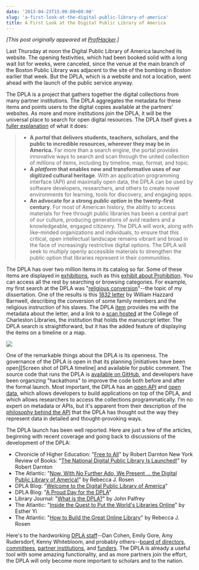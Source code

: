 ```yaml
---
date: '2013-04-23T15:00:00+00:00'
slug: 'a-first-look-at-the-digital-public-library-of-america'
title: A First Look at the Digital Public Library of America
---
```


*\[This post originally appeared at [ProfHacker](http://chronicle.com/blogs/profhacker/a-first-look-at-the-digital-public-library-of-america/48729).\]*

Last Thursday at noon the Digital Public Library of America launched its website. The opening festivities, which had been booked solid with a long wait list for weeks, were canceled, since the venue at the main branch of the Boston Public Library was adjacent to the site of the bombing in Boston earlier that week. But the DPLA, which is a website and not a location, went ahead with the launch of the public service anyway.

The DPLA is a project that gathers together the digital collections from many partner institutions. The DPLA aggregates the metadata for these items and points users to the digital copies available at the partners' websites. As more and more institutions join the DPLA, it will be the universal place to search for open digital resources. The DPLA itself gives a [fuller explanation](http://dp.la/info/) of what it does:

> -   **A *portal* that delivers students, teachers, scholars, and the public to incredible resources, wherever they may be in America.** Far more than a search engine, the portal provides innovative ways to search and scan through the united collection of millions of items, including by timeline, map, format, and topic.
> -   **A *platform* that enables new and transformative uses of our digitized cultural heritage**. With an application programming interface (API) and maximally open data, the DPLA can be used by software developers, researchers, and others to create novel environments for learning, tools for discovery, and engaging apps.
> -   **An advocate for a strong *public option* in the twenty-first century**. For most of American history, the ability to access materials for free through public libraries has been a central part of our culture, producing generations of avid readers and a knowledgeable, engaged citizenry. The DPLA will work, along with like-minded organizations and individuals, to ensure that this critical, open intellectual landscape remains vibrant and broad in the face of increasingly restrictive digital options. The DPLA will seek to multiply openly accessible materials to strengthen the public option that libraries represent in their communities.

The DPLA has over two million items in its catalog so far. Some of these items are displayed in [exhibitions](http://dp.la/exhibitions), such as this [exhibit about Prohibition](http://dp.la/exhibitions/exhibits/show/spirits). You can access all the rest by searching or browsing categories. For example, my first search at the DPLA was "[religious conversion](http://dp.la/search?q=religious%2Bconversion)"--the topic of my dissertation. One of the results is this [1832 letter](http://dp.la/item/2063f6e4b653390a55fa2b974e826627?back_uri=http%3A%2F%2Fdp.la%2Fsearch%3Fq%3Dreligious%2Bconversion) by William Hazzard Barnwell, describing the conversion of some family members and the religious instruction of his slaves. The DPLA [item](http://dp.la/item/2063f6e4b653390a55fa2b974e826627?back_uri=http%3A%2F%2Fdp.la%2Fsearch%3Fq%3Dreligious%2Bconversion) provides me with the metadata about the letter, and a link to a [scan hosted](http://lowcountrydigital.library.cofc.edu/cdm4/document.php?CISOROOT=/BFP&CISOPTR=44) at the College of Charleston Libraries, the institution that holds the manuscript letter. The DPLA search is straightforward, but it has the added feature of displaying the items on a timeline or a map.

<img class="center" src="/downloads/post/2013-04-19-dpla-timeline.png" />

One of the remarkable things about the DPLA is its openness. The governance of the DPLA is open in that its planning \[initiatives have been open\]\[Screen shot of DPLA timeline\] and available for public comment. The source code that runs the DPLA is [available on GitHub](https://github.com/dpla), and developers have been organizing "hackathons" to improve the code both before and after the formal launch. Most important, the DPLA has an [open API](http://dp.la/info/developers/codex/) and [open data](http://dp.la/info/developers/download/), which allows developers to build applications on top of the DPLA, and which allows researchers to access the collections programmatically. I'm no expert on metadata or APIs, but it's apparent from their description of the [philosophy behind the API](http://dp.la/info/developers/codex/policies/philosophy/) that the DPLA has thought out the way they represent data in detailed and thought-provoking ways.

The DPLA launch has been well reported. Here are just a few of the articles, beginning with recent coverage and going back to discussions of the development of the DPLA:

-   Chronicle of Higher Education: "[Free to All](http://chronicle.com/blogs/conversation/2013/04/18/free-to-all/)" by Robert Darnton New York Review of Books: "[The National Digital Public Library Is Launched!](http://www.nybooks.com/articles/archives/2013/apr/25/national-digital-public-library-launched/?pagination=false)" by Robert Darnton
-   The Atlantic: "[Now, With No Further Ado, We Present ... the Digital Public Library of America!](http://www.theatlantic.com/technology/archive/2013/04/now-with-no-further-ado-we-present-the-digital-public-library-of-america/274963/)" by Rebecca J. Rosen
-   DPLA Blog: "[Welcome to the Digital Public Library of America](http://dp.la/info/2013/04/18/message-from-the-executive-director/)"
-   DPLA Blog: "[A Proud Day for the DPLA](http://dp.la/info/2013/04/18/a-proud-day-for-the-dpla/)"
-   Library Journal: "[What is the DPLA?](http://lj.libraryjournal.com/2013/04/future-of-libraries/whats-is-the-dpla/)" by John Palfrey
-   The Atlantic: "[Inside the Quest to Put the World's Libraries Online](http://www.theatlantic.com/entertainment/archive/2012/07/inside-the-quest-to-put-the-worlds-libraries-online/259967/)" by Esther Yi
-   The Atlantic: "[How to Build the Great Online Library](http://www.theatlantic.com/technology/archive/2011/10/how-to-build-the-great-online-library/246199/)" by Rebecca J. Rosen

Here's to the hardworking [DPLA staff](http://dp.la/info/about/who/)--Dan Cohen, Emily Gore, Amy Rudersdorf, Kenny Whitebloom, and probably others--[board of directors](http://dp.la/info/about/who/board/), [committees](http://dp.la/info/about/who/committees), [partner institutions](http://dp.la/info/about/who/partners), and [funders](http://dp.la/info/about/funding/). The DPLA is already a useful tool with some amazing functionality, and as more partners join the effort, the DPLA will only become more important to scholars and to the nation.
